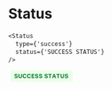 # Status

```tsx
<Status 
  type={'success'}
  status={'SUCCESS STATUS'}
/>
```

![status](./img/status.png)